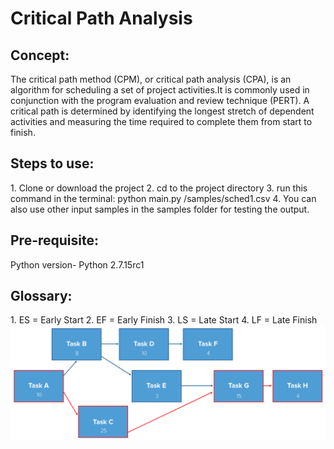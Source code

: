 # Critical Path Analysis

<h2>Concept:</h2>
The critical path method (CPM), or critical path analysis (CPA), is an algorithm for scheduling a set of project activities.It is commonly used in conjunction with the program evaluation and review technique (PERT). A critical path is determined by identifying the longest stretch of dependent activities and measuring the time required to complete them from start to finish.

<h2>Steps to use:</h2> 
1. Clone or download the project
2. cd to the project directory 
3. run this command in the terminal: python main.py /samples/sched1.csv
4. You can also use other input samples in the samples folder for testing the output.

<h2>Pre-requisite:</h2>
Python version- Python 2.7.15rc1

<h2>Glossary:</h2>
1. ES = Early Start
2. EF = Early Finish
3. LS = Late Start
4. LF = Late Finish

<img src="criticalpath.png" />

